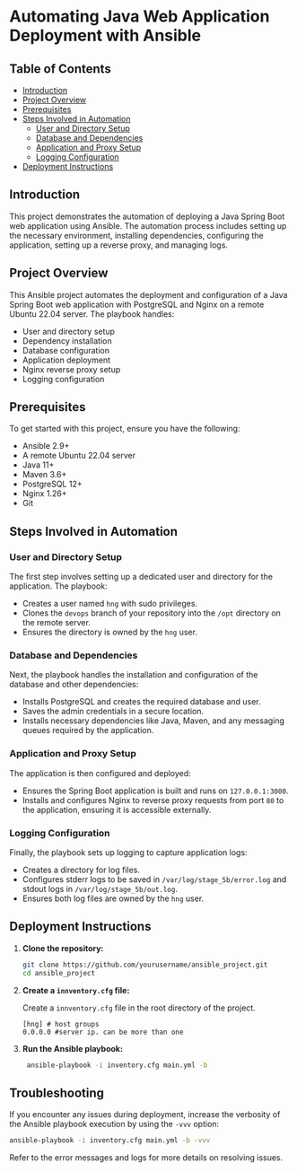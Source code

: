 # Automating Java Web Application Deployment with Ansible

## Table of Contents

- [Introduction](#introduction)
- [Project Overview](#project-overview)
- [Prerequisites](#prerequisites)
- [Steps Involved in Automation](#steps-involved-in-automation)
  - [User and Directory Setup](#user-and-directory-setup)
  - [Database and Dependencies](#database-and-dependencies)
  - [Application and Proxy Setup](#application-and-proxy-setup)
  - [Logging Configuration](#logging-configuration)
- [Deployment Instructions](#deployment-instructions)


## Introduction

This project demonstrates the automation of deploying a Java Spring Boot web application using Ansible. The automation process includes setting up the necessary environment, installing dependencies, configuring the application, setting up a reverse proxy, and managing logs.

## Project Overview

This Ansible project automates the deployment and configuration of a Java Spring Boot web application with PostgreSQL and Nginx on a remote Ubuntu 22.04 server. The playbook handles:

- User and directory setup
- Dependency installation
- Database configuration
- Application deployment
- Nginx reverse proxy setup
- Logging configuration

## Prerequisites

To get started with this project, ensure you have the following:

- Ansible 2.9+
- A remote Ubuntu 22.04 server
- Java 11+
- Maven 3.6+
- PostgreSQL 12+
- Nginx 1.26+
- Git


## Steps Involved in Automation

### User and Directory Setup

The first step involves setting up a dedicated user and directory for the application. The playbook:

- Creates a user named `hng` with sudo privileges.
- Clones the `devops` branch of your repository into the `/opt` directory on the remote server.
- Ensures the directory is owned by the `hng` user.

### Database and Dependencies

Next, the playbook handles the installation and configuration of the database and other dependencies:

- Installs PostgreSQL and creates the required database and user.
- Saves the admin credentials in a secure location.
- Installs necessary dependencies like Java, Maven, and any messaging queues required by the application.

### Application and Proxy Setup

The application is then configured and deployed:

- Ensures the Spring Boot application is built and runs on `127.0.0.1:3000`.
- Installs and configures Nginx to reverse proxy requests from port `80` to the application, ensuring it is accessible externally.

### Logging Configuration

Finally, the playbook sets up logging to capture application logs:

- Creates a directory for log files.
- Configures stderr logs to be saved in `/var/log/stage_5b/error.log` and stdout logs in `/var/log/stage_5b/out.log`.
- Ensures both log files are owned by the `hng` user.

## Deployment Instructions

1. **Clone the repository:**

   ```sh
   git clone https://github.com/yourusername/ansible_project.git
   cd ansible_project
   ```

2. **Create a `innventory.cfg` file:**

   Create a `innventory.cfg` file in the root directory of the project.
     ```
    [hng] # host groups
    0.0.0.0 #server ip. can be more than one
   ```

4. **Run the Ansible playbook:**

   ```sh
    ansible-playbook -i inventory.cfg main.yml -b
   ```

## Troubleshooting

If you encounter any issues during deployment, increase the verbosity of the Ansible playbook execution by using the `-vvv` option:

```sh
ansible-playbook -i inventory.cfg main.yml -b -vvv
```

Refer to the error messages and logs for more details on resolving issues.

